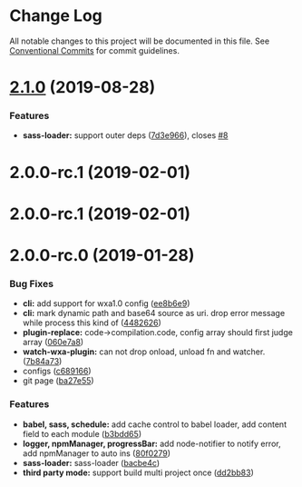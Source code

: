 # Change Log

All notable changes to this project will be documented in this file.
See [Conventional Commits](https://conventionalcommits.org) for commit guidelines.

# [2.1.0](https://github.com/wxajs/wxa/compare/v2.0.8...v2.1.0) (2019-08-28)


### Features

* **sass-loader:** support outer deps ([7d3e966](https://github.com/wxajs/wxa/commit/7d3e966)), closes [#8](https://github.com/wxajs/wxa/issues/8)





# 2.0.0-rc.1 (2019-02-01)



# 2.0.0-rc.1 (2019-02-01)



# 2.0.0-rc.0 (2019-01-28)


### Bug Fixes

* **cli:** add support for wxa1.0 config ([ee8b6e9](https://github.com/wxajs/wxa/commit/ee8b6e9))
* **cli:** mark dynamic path and base64 source as uri. drop error message while process this kind of ([4482626](https://github.com/wxajs/wxa/commit/4482626))
* **plugin-replace:** code->compilation.code, config array should first judge array ([060e7a8](https://github.com/wxajs/wxa/commit/060e7a8))
* **watch-wxa-plugin:** can not drop onload, unload fn and watcher. ([7b84a73](https://github.com/wxajs/wxa/commit/7b84a73))
* configs ([c689166](https://github.com/wxajs/wxa/commit/c689166))
* git page ([ba27e55](https://github.com/wxajs/wxa/commit/ba27e55))


### Features

* **babel, sass, schedule:** add cache control to babel loader, add content field to each module ([b3bdd65](https://github.com/wxajs/wxa/commit/b3bdd65))
* **logger, npmManager, progressBar:** add node-notifier to notify error, add npmManager to auto ins ([80f0279](https://github.com/wxajs/wxa/commit/80f0279))
* **sass-loader:** sass-loader ([bacbe4c](https://github.com/wxajs/wxa/commit/bacbe4c))
* **third party mode:** support build multi project once ([dd2bb83](https://github.com/wxajs/wxa/commit/dd2bb83))
